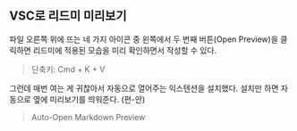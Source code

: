 ## VSC로 리드미 미리보기

파일 오른쪽 위에 뜨는 네 가지 아이콘 중
왼쪽에서 두 번째 버튼(Open Preview)을 클릭하면
리드미에 적용된 모습을 미리 확인하면서 작성할 수 있다.

> 단축키: Cmd + K + V

그런데 매번 여는 게 귀찮아서 자동으로 열어주는 익스텐션을 설치했다.
설치만 하면 자동으로 옆에 미리보기를 띄워준다. (편-안)

> Auto-Open Markdown Preview
